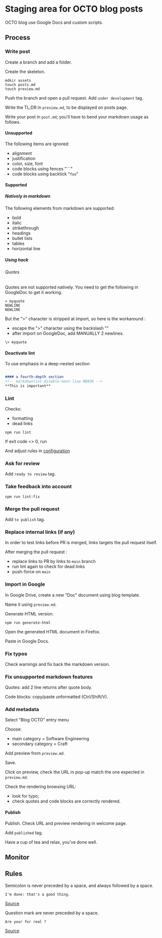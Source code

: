 # Staging area for OCTO blog posts

OCTO blog use Google Docs and custom scripts.

## Process

### Write post

Create a branch and add a folder.

Create the skeleton.

```shell
mdkir assets
touch posts.md
touch preview.md
```

Push the branch and open a pull request.
Add `under development` tag.

Write the TL;DR in `preview.md`, to be displayed on posts page.

Write your post in `post.md`; you'll have to bend your markdown usage as follows.

#### Unsupported

The following items are ignored:

- alignment
- justification
- color, size, font
- code blocks using fences "```"
- code blocks using backtick "`foo`"

#### Supported

##### Natively in markdown

The following elements from markdown are supported:

- bold
- italic
- strikethrough
- headings
- bullet lists
- tables
- horizontal line

##### Using hack

###### Quotes

Quotes are not supported natively.
You need to get the following in GoogleDoc to get it working.

```text
> myquote
NEWLINE
NEWLINE
```

But the ">" character is stripped at import, so here is the workaround :

- escape the ">" character using the backslash "\"
- after import on GoogleDoc, add MANUALLY 2 newlines.

```text
\> myquote
```

#### Deactivate lint

To use emphasis in a deep-nested section

```markdown

#### a fourth-depth section
<!-- markdownlint-disable-next-line MD036 -->
**This is important**

```

### Lint

Checks:

- formatting
- dead links

```shell
npm run lint
```

If exit code <> 0, run

And adjust rules in [configuration](./.mardownlint.jsonc)

### Ask for review

Add `ready to review` tag.

### Take feedback into account

```shell
npm run lint:fix
```

### Merge the pull request

Add `to publish` tag.

### Replace internal links (if any)

In order to test links before PR is merged, links targets the pull request itself.

After merging the pull request :

- replace links to PR by links to `main` branch
- run lint again to check for dead links
- push-force on `main`

### Import in Google

In Google Drive, create a new "Doc" document using blog template.

Name it using `preview.md`.

Generate HTML version.

```shell
npm run generate-html
```

Open the generated HTML document in Firefox.

Paste in Google Docs.

### Fix typos

Check warnings and fix back the markdown version.

### Fix unsupported markdown features

Quotes: add 2 line returns after quote body.

Code blocks: copy/paste unformatted (Ctrl/Shift/V).

### Add metadata

Select "Blog OCTO" entry menu

Choose:

- main category = Software Engineering
- secondary category = Craft

Add preview from `preview.md`.

Save.

Click on preview, check the URL in pop-up match the one expected in  `preview.md`.

Check the rendering browsing URL:

- look for typo;
- check quotes and code blocks are correctly rendered.

#### Publish

Publish. Check URL and preview rendering in welcome page.

Add `published` tag.

Have a cup of tea and relax, you've done well.

## Monitor

[](https://github.com/octo-topi/blog-staging/graphs/traffic)

## Rules

Semicolon is never preceded by a space, and always followed by a space.

```text
I'm done: that's a good thing.
```

[Source](https://www.sussex.ac.uk/informatics/punctuation/colonandsemi/colon#:~:text=But%20first%20please%20note%20the,have%20been%20taught%20in%20school)

Question mark are never preceded by a space.

```text
Are your for real ?
```

[Source](https://english.stackexchange.com/questions/4645/is-it-ever-correct-to-have-a-space-before-a-question-or-exclamation-mark)

